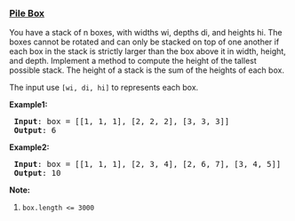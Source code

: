 ### [Pile Box](https://leetcode.com/problems/pile-box-lcci)

<p>You have a stack of n boxes, with widths wi, depths di, and heights hi. The boxes cannot be rotated and can only be stacked on top of one another if each box in the stack is strictly larger than the box above it in width, height, and depth. Implement a method to compute the height of the tallest possible stack. The height of a stack is the sum of the heights of each box.</p>

<p>The input use <code>[wi, di, hi]</code>&nbsp;to represents each box.</p>

<p><strong>Example1:</strong></p>

<pre>
<strong> Input</strong>: box = [[1, 1, 1], [2, 2, 2], [3, 3, 3]]
<strong> Output</strong>: 6
</pre>

<p><strong>Example2:</strong></p>

<pre>
<strong> Input</strong>: box = [[1, 1, 1], [2, 3, 4], [2, 6, 7], [3, 4, 5]]
<strong> Output</strong>: 10
</pre>

<p><strong>Note:</strong></p>

<ol>
	<li><code>box.length &lt;= 3000</code></li>
</ol>
